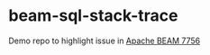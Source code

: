 # beam-sql-stack-trace
Demo repo to highlight issue in [Apache BEAM 7756](https://issues.apache.org/jira/browse/BEAM-7756)
